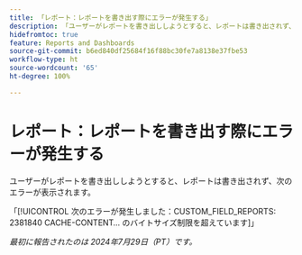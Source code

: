 ```yaml
---
title: 「レポート：レポートを書き出す際にエラーが発生する」
description: 「ユーザーがレポートを書き出ししようとすると、レポートは書き出されず、エラーが表示されます。」
hidefromtoc: true
feature: Reports and Dashboards
source-git-commit: b6ed840df25684f16f88bc30fe7a8138e37fbe53
workflow-type: ht
source-wordcount: '65'
ht-degree: 100%

---
```



# レポート：レポートを書き出す際にエラーが発生する

ユーザーがレポートを書き出ししようとすると、レポートは書き出されず、次のエラーが表示されます。

「[!UICONTROL 次のエラーが発生しました：CUSTOM_FIELD_REPORTS: 2381840 CACHE-CONTENT… のバイトサイズ制限を超えています]」

_最初に報告されたのは 2024年7月29日（PT）です。_
